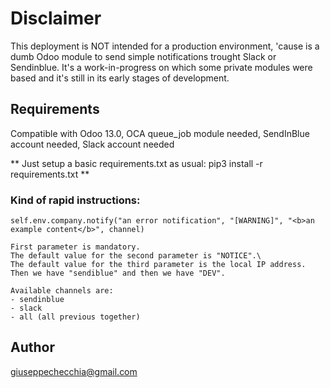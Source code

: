 # Disclaimer

This deployment is NOT intended for a production environment, 'cause is a dumb Odoo module to send simple notifications trought Slack or Sendinblue. It's a work-in-progress on which some private modules were based and it's still in its early stages of development.

## Requirements

Compatible with Odoo 13.0,
OCA queue_job module needed,
SendInBlue account needed,
Slack account needed

** Just setup a basic requirements.txt as usual: pip3 install -r requirements.txt **

### Kind of rapid instructions:

```
self.env.company.notify("an error notification", "[WARNING]", "<b>an example content</b>", channel)

First parameter is mandatory.
The default value for the second parameter is "NOTICE".\
The default value for the third parameter is the local IP address.
Then we have "sendiblue" and then we have "DEV".

Available channels are:
- sendinblue
- slack
- all (all previous together)

```

## Author

giuseppechecchia@gmail.com
